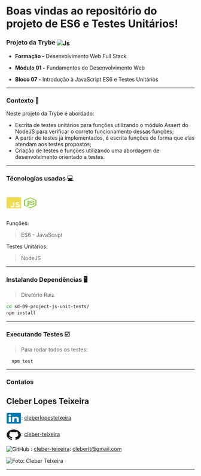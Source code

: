 # Boas vindas ao repositório do projeto de ES6 e Testes Unitários!


### Projeto da Trybe <img align="center" alt="Js" height="30" width="30" src="https://scontent.fcgh24-1.fna.fbcdn.net/v/t1.6435-9/129351852_2818690001753270_85015407846271114_n.jpg?_nc_cat=104&ccb=1-5&_nc_sid=09cbfe&_nc_ohc=tfLU1xaTn3sAX-Ruhdi&_nc_ht=scontent.fcgh24-1.fna&oh=00_AT_ONAacPaQaVgYEDwZ6uN-6BJVveyEybKBI6q9NMKXB2Q&oe=6253555C">

- **Formação -** Desenvolvimento Web Full Stack

- **Módulo 01 -** Fundamentos do Desenvolvimento Web

- **Bloco 07 -** Introdução à JavaScript ES6 e Testes Unitários

---
### Contexto :pencil:
Neste projeto da Trybe é abordado:

- Escrita de testes unitários para funções utilizando o módulo Assert do NodeJS para verificar o correto funcionamento dessas funções;
- A partir de testes já implementados, é escrita funções de forma que elas atendam aos testes propostos;
- Criação de testes e funções utilizando uma abordagem de desenvolvimento orientado a testes.

---
### Técnologias usadas :computer:

<div style="display: inline_block"><br>
  <img align="center" alt="Js" height="30" width="40" src="https://raw.githubusercontent.com/devicons/devicon/master/icons/javascript/javascript-plain.svg">

  <img align="center" alt="NodeJS" height="30" width="40" src="https://raw.githubusercontent.com/devicons/devicon/master/icons/nodejs/nodejs-original.svg">
</div><br />

Funções:
> ES6 - JavaScript

Testes Unitários:
> NodeJS

---
### Instalando Dependências :desktop_computer:

> Diretório Raiz
```bash
cd sd-09-project-js-unit-tests/
npm install
```
---
### Executando Testes :ballot_box_with_check:

> Para rodar todos os testes:

  ```
    npm test
  ```
---
### Contatos

## Cleber Lopes Teixeira

 <img align="center" alt="Linkedin" height="30" width="40" src="https://raw.githubusercontent.com/devicons/devicon/master/icons/linkedin/linkedin-original.svg">: [cleberlopesteixeira](https://www.linkedin.com/in/cleberlopesteixeira/)

<img align="center" alt="GitHub" height="30" width="40" src="https://raw.githubusercontent.com/devicons/devicon/master/icons/github/github-original.svg">: [cleber-teixeira](https://github.com/cleber-teixeira)

<img align="center" alt="GitHub" height="20" width="30" src="https://s2.glbimg.com/R1uoCDVgdJggXlghX6YTXKg4M_U=/696x390/smart/filters:cover():strip_icc()/i.s3.glbimg.com/v1/AUTH_08fbf48bc0524877943fe86e43087e7a/internal_photos/bs/2021/W/d/Bg1T2vQa6ipZZBu9uXhw/2017-03-08-wwwmarketinglandcom-1.png"> : [cleber-teixeira](https://github.com/cleber-teixeira): cleberlt@gmail.com

![Foto: Cleber Teixeira](https://media-exp1.licdn.com/dms/image/C4D03AQFmdHcCCHE-Vw/profile-displayphoto-shrink_200_200/0/1621216320436?e=1650499200&v=beta&t=-jo6lhGIw5peMLFvIJzERqDLjIXFb27EOeAZ1CSBfw0)

---
